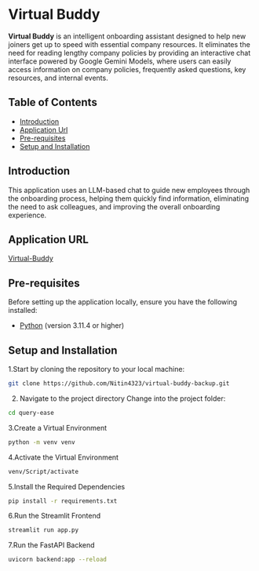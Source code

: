 # Virtual Buddy

**Virtual Buddy** is an intelligent onboarding assistant designed to help new joiners get up to speed with essential company resources. It eliminates the need for reading lengthy company policies by providing an interactive chat interface powered by Google Gemini Models, where users can easily access information on company policies, frequently asked questions, key resources, and internal events.

## Table of Contents
- [Introduction](#introduction)
- [Application Url](#application-url)
- [Pre-requisites](#pre-requisites)
- [Setup and Installation](#setup-and-installation)

## Introduction

This application uses an LLM-based chat to guide new employees through the onboarding process, helping them quickly find information, eliminating the need to ask colleagues, and improving the overall onboarding experience.

## Application URL 
[Virtual-Buddy](https://virtual-buddy-1.onrender.com)

## Pre-requisites

Before setting up the application locally, ensure you have the following installed:

- [Python](https://www.python.org/downloads/) (version 3.11.4 or higher)

## Setup and Installation

1.Start by cloning the repository to your local machine:
```bash
git clone https://github.com/Nitin4323/virtual-buddy-backup.git
```
2. Navigate to the project directory
Change into the project folder:
```bash
cd query-ease
```
3.Create a Virtual Environment
```bash
python -m venv venv
```
4.Activate the Virtual Environment
```bash
venv/Script/activate
```
5.Install the Required Dependencies
```bash
pip install -r requirements.txt
```
6.Run the Streamlit Frontend
```bash
streamlit run app.py
```
7.Run the FastAPI Backend
```bash
uvicorn backend:app --reload
```
